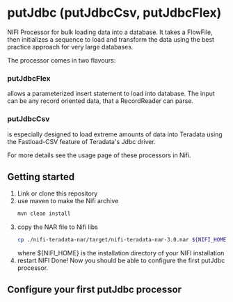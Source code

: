# putJdbc (putJdbcCsv, putJdbcFlex)
NIFI Processor for bulk loading data into a database. It takes a FlowFile, then initializes a sequence to load and transform the data using the best practice approach for very large databases.

The processor comes in two flavours:
### putJdbcFlex
allows a parameterized insert statement to load into database. The input can be any record oriented data, that a RecordReader can parse.
### putJdbcCsv
is especially designed to load extreme amounts of data into Teradata using the Fastload-CSV feature of Teradata's Jdbc driver.

For more details see the usage page of these processors in Nifi.

## Getting started
1. Link or clone this repository
2. use maven to make the Nifi archive
    ```bash
    mvn clean install
    ```
3. copy the NAR file to Nifi libs
    ```bash
    cp ./nifi-teradata-nar/target/nifi-teradata-nar-3.0.nar ${NIFI_HOME}/lib/
    ```
    where ${NIFI_HOME} is the installation directory of your NIFI installation
4. restart NIFI
Done!
Now you should be able to configure the first putJdbc processor.

## Configure your first putJdbc processor

